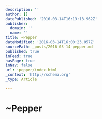 ```yaml
---
description: ''
author: []
datePublished: '2016-03-14T16:13:13.962Z'
publisher:
  domain: ''
  name: ''
title: ~Pepper
dateModified: '2016-03-14T16:00:23.057Z'
sourcePath: _posts/2016-03-14-pepper.md
published: true
inFeed: true
hasPage: true
inNav: false
url: ~pepper/index.html
_context: 'http://schema.org'
_type: Article

---
```

# ~Pepper